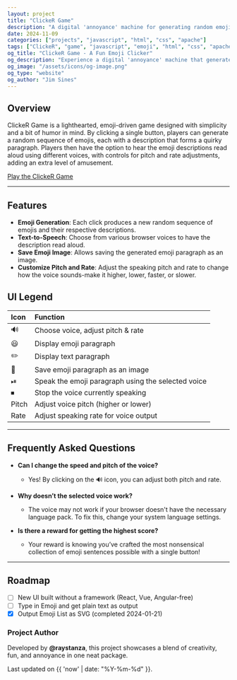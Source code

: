 ```yaml
---
layout: project
title: "ClickeR Game"
description: "A digital 'annoyance' machine for generating random emoji sequences."
date: 2024-11-09
categories: ["projects", "javascript", "html", "css", "apache"]
tags: ["ClickeR", "game", "javascript", "emoji", "html", "css", "apache"]
og_title: "ClickeR Game - A Fun Emoji Clicker"
og_description: "Experience a digital 'annoyance' machine that generates random emoji sequences with every click!"
og_image: "/assets/icons/og-image.png"
og_type: "website"
og_author: "Jim Sines"
---
```


## Overview

ClickeR Game is a lighthearted, emoji-driven game designed with simplicity and a bit of humor in mind. By clicking a single button, players can generate a random sequence of emojis, each with a description that forms a quirky paragraph. Players then have the option to hear the emoji descriptions read aloud using different voices, with controls for pitch and rate adjustments, adding an extra level of amusement.

[Play the ClickeR Game](https://chundersnatch.com/html/clicker.html)

---

## Features

- **Emoji Generation**: Each click produces a new random sequence of emojis and their respective descriptions.
- **Text-to-Speech**: Choose from various browser voices to have the description read aloud.
- **Save Emoji Image**: Allows saving the generated emoji paragraph as an image.
- **Customize Pitch and Rate**: Adjust the speaking pitch and rate to change how the voice sounds-make it higher, lower, faster, or slower.

## UI Legend

| Icon | Function |
| :--- | :--- |
| 🔊 | Choose voice, adjust pitch & rate |
| 😃 | Display emoji paragraph |
| ✏️ | Display text paragraph |
| 💾 | Save emoji paragraph as an image |
| ⏯ | Speak the emoji paragraph using the selected voice |
| ⏹ | Stop the voice currently speaking |
| Pitch | Adjust voice pitch (higher or lower) |
| Rate | Adjust speaking rate for voice output |

---

## Frequently Asked Questions

- **Can I change the speed and pitch of the voice?**
  - Yes! By clicking on the 🔊 icon, you can adjust both pitch and rate.

- **Why doesn’t the selected voice work?**
  - The voice may not work if your browser doesn't have the necessary language pack. To fix this, change your system language settings.

- **Is there a reward for getting the highest score?**
  - Your reward is knowing you’ve crafted the most nonsensical collection of emoji sentences possible with a single button!

---

## Roadmap

- [ ] New UI built without a framework (React, Vue, Angular-free)
- [ ] Type in Emoji and get plain text as output
- [x] Output Emoji List as SVG (completed 2024-01-21)

### Project Author

Developed by **@raystanza**, this project showcases a blend of creativity, fun, and annoyance in one neat package.

Last updated on {{ 'now' | date: "%Y-%m-%d" }}.
